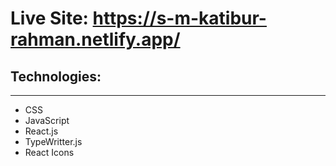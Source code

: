 # Live Site: https://s-m-katibur-rahman.netlify.app/

## Technologies:
--------------
- CSS
- JavaScript
- React.js
- TypeWritter.js
- React Icons
